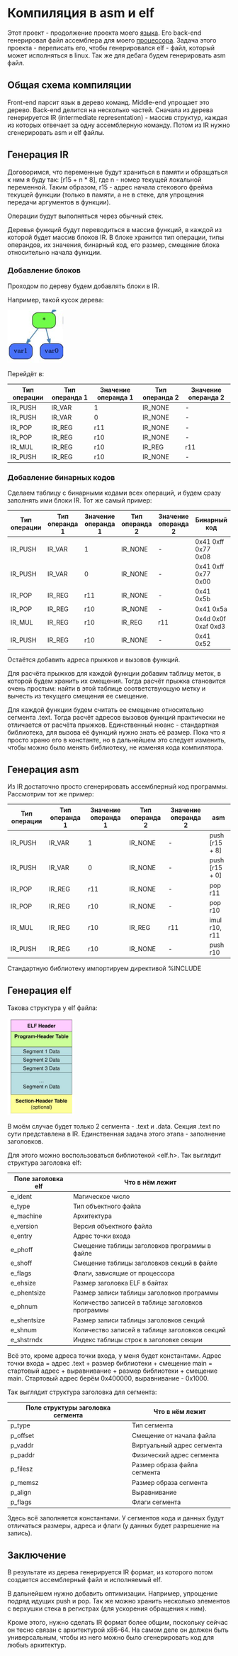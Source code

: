 # Компиляция в asm и elf

Этот проект - продолжение проекта моего [языка](https://github.com/ogkisque/My-language). Его back-end генерировал файл ассемблера для моего [процессора](https://github.com/ogkisque/Processor). Задача этого проекта - переписать его, чтобы генерировался elf - файл, который может исполняться в linux. Так же для дебага будем генерировать asm файл.

## Общая схема компиляции

Front-end парсит язык в дерево команд. Middle-end упрощает это дерево. Back-end делится на несколько частей. Сначала из дерева генерируется IR (intermediate representation) - массив структур, каждая из которых отвечает за одну ассемблерную команду. Потом из IR нужно сгенерировать asm и elf файлы.

## Генерация IR

Договоримся, что переменные будут храниться в памяти и обращаться к ним я буду так: [r15 + n * 8], где n - номер текущей локальной переменной. Таким образом, r15 - адрес начала стекового фрейма текущей функции (только в памяти, а не в стеке, для упрощения передачи аргументов в функции).

Операции будут выполняться через обычный стек.

Деревья функций будут переводиться в массив функций, в каждой из которой будет массив блоков IR. В блоке хранится тип операции, типы операндов, их значения, бинарный код, его размер, смещение блока относительно начала функции.

### Добавление блоков

Проходом по дереву будем добавлять блоки в IR.

Например, такой кусок дерева:

<p align = "left">
      <img src = "imgs/img1.png" width = 25% height = 25%>
</p>

Перейдёт в:

Тип операции | Тип операнда 1 | Значение операнда 1 | Тип операнда 2 | Значение операнда 2 
---          | ---            | ---                 | ---            |---                  
IR_PUSH      | IR_VAR         | 1                   | IR_NONE        | -                   
IR_PUSH      | IR_VAR         | 0                   | IR_NONE        | -                   
IR_POP       | IR_REG         | r11                 | IR_NONE        | -                   
IR_POP       | IR_REG         | r10                 | IR_NONE        | -                   
IR_MUL       | IR_REG         | r10                 | IR_REG         | r11
IR_PUSH      | IR_REG         | r10                 | IR_NONE        | -                           

### Добавление бинарных кодов

Сделаем таблицу с бинарными кодами всех операций, и будем сразу заполнять ими блоки IR. Тот же самый пример:

Тип операции | Тип операнда 1 | Значение операнда 1 | Тип операнда 2 | Значение операнда 2 | Бинарный код
---          | ---            | ---                 | ---            | ---                 | ---
IR_PUSH      | IR_VAR         | 1                   | IR_NONE        | -                   | 0х41 0хff 0х77 0х08       
IR_PUSH      | IR_VAR         | 0                   | IR_NONE        | -                   | 0х41 0хff 0х77 0х00
IR_POP       | IR_REG         | r11                 | IR_NONE        | -                   | 0х41 0х5b
IR_POP       | IR_REG         | r10                 | IR_NONE        | -                   | 0х41 0х5a
IR_MUL       | IR_REG         | r10                 | IR_REG         | r11                 | 0х4d 0х0f 0хaf 0хd3
IR_PUSH      | IR_REG         | r10                 | IR_NONE        | -                   | 0х41 0х52

Остаётся добавить адреса прыжков и вызовов функций.

Для расчёта прыжков для каждой функции добавим таблицу меток, в которой будем хранить их смещения. Тогда расчёт прыжка становится очень простым: найти в этой таблице соответствующую метку и вычесть из текущего смещения ее смещение.

Для каждой функции будем считать ее смещение относительно сегмента .text. Тогда расчёт адресов вызовов функций практически не отличается от расчёта прыжков. Единственный нюанс - стандартная библиотека, для вызова её функций нужно знать её размер. Пока что я просто храню его в константе, но в дальнейшем это следует изменить, чтобы можно было менять библиотеку, не изменяя кода компилятора.

## Генерация asm

Из IR достаточно просто сгенерировать ассемблерный код программы. Рассмотрим тот же пример:

Тип операции | Тип операнда 1 | Значение операнда 1 | Тип операнда 2 | Значение операнда 2 | asm
---          | ---            | ---                 | ---            | ---                 | ---
IR_PUSH      | IR_VAR         | 1                   | IR_NONE        | -                   | push [r15 + 8]
IR_PUSH      | IR_VAR         | 0                   | IR_NONE        | -                   | push [r15 + 0]
IR_POP       | IR_REG         | r11                 | IR_NONE        | -                   | pop r11
IR_POP       | IR_REG         | r10                 | IR_NONE        | -                   | pop r10
IR_MUL       | IR_REG         | r10                 | IR_REG         | r11                 | imul r10, r11
IR_PUSH      | IR_REG         | r10                 | IR_NONE        | -                   | push r10

Стандартную библиотеку импортируем директивой %INCLUDE

## Генерация elf

Такова структура у elf файла:

<p align = "left">
      <img src = "imgs/img2.png" width = 30% height = 30%>
</p>

В моём случае будет только 2 сегмента - .text и .data.
Секция .text по сути представлена в IR. Единственная задача этого этапа - заполнение заголовков.

Для этого можно воспользоваться библиотекой <elf.h>. Так выглядит структура заголовка elf:

| Поле заголовка elf    | Что в нём лежит |
| ---                   | ---           |
| e_ident               | Магическое число |
| e_type                | Тип объектного файла    |
| e_machine             | Архитектура   |
| e_version             | Версия объектного файла   |
| e_entry               | Адрес точки входа   |
| e_phoff               | Смещение таблицы заголовков программы в файле   |
| e_shoff               | Смещение таблицы заголовков секций в файле    |
| e_flags               | Флаги, зависящие от процессора   |
| e_ehsize              | Размер заголовка ELF в байтах   |
| e_phentsize           | Размер записи таблицы заголовков программы    |
| e_phnum               | Количество записей в таблице заголовков программы |
| e_shentsize           | Размер записи таблицы заголовков секций        |
| e_shnum               | Количество записей в таблице заголовков секций        |
| e_shstrndx            | Индекс таблицы строк в заголовке секции       |

Всё это, кроме адреса точки входа, у меня будет константами. Адрес точки входа = адрес .text + размер библиотеки + смещение main = стартовый адрес + выравнивание + размер библиотеки + смещение main. Стартовый адрес берём 0х400000, выравнивание - 0х1000.

Так выглядит структура заголовка для сегмента:

| Поле структуры заголовка сегмента | Что в нём лежит |
| ---                               | ---             |
| p_type                            | Тип сегмента |
| p_offset                          | Смещение от начала файла |
| p_vaddr                           | Виртуальный адрес сегмента |
| p_paddr                           | Физический адрес сегмента |
| p_filesz                          | Размер образа файла сегмента |
| p_memsz                           | Размер образа сегмента |
| p_align                           | Выравнивание |
| p_flags                           | Флаги сегмента |

Здесь всё заполняется константами. У сегментов кода и данных будут отличаться размеры, адреса и флаги (у данных будет разрешение на запись).

## Заключение

В результате из дерева генерируется IR формат, из которого потом создается ассемблерный файл и исполняемый elf.

В дальнейшем нужно добавить оптимизации. Например, упрощение подряд идущих push и pop. Так же можно хранить несколько элементов с верхушки стека в регистрах (для ускорения обращения к ним).

Кроме этого, нужно сделать IR формат более общим, поскольку сейчас он тесно связан с архитектурой x86-64. На самом деле он должен быть универсальным, чтобы из него можно было сгенерировать код для любыъ архитектур.
